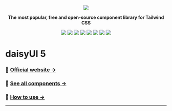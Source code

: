 <div align="center">

[![][logo-url]][docs-url]

**The most popular, free and open-source component library for Tailwind CSS**

[![][version]](https://www.npmjs.com/package/daisyui)
[![][commit]](https://github.com/saadeghi/daisyui)
[![][license]](https://github.com/saadeghi/daisyui/blob/master/LICENSE)
[![][stars]](https://github.com/saadeghi/daisyui)
[![][installs]](https://www.npmjs.com/package/daisyui)
[![][jsdelivr]](https://cdn.jsdelivr.net/npm/daisyui/dist/full.min.css)
[![][discord]](https://daisyui.com/discord/)
[![][opencollectivebadge]](https://opencollective.com/daisyui)

</div>

# daisyUI 5

### 🌼 [Official website →](https://daisyui.com/)

### 🌼 [See all components →](https://daisyui.com/components/)

### 🌼 [How to use →](https://daisyui.com/docs/install/)

---

[version]: https://badgen.net/github/tag/saadeghi/daisyui?label=Version&color=1AD1A5
[commit]: https://badgen.net/github/last-commit/saadeghi/daisyui?label=Last%20commit&color=1AD1A5
[license]: https://badgen.net/github/license/saadeghi/daisyui?label=License&color=1AD1A5
[stars]: https://badgen.net/github/stars/saadeghi/daisyui?label=GitHub%20stars&color=1AD1A5
[installs]: https://badgen.net/npm/dt/daisyui?label=NPM%20installs&color=1AD1A5
[jsdelivr]: https://badgen.net/jsdelivr/hits/npm/daisyui?color=1AD1A5
[discord]: https://badgen.net/discord/members/S6TZxycVHs?label=Discord&color=1AD1A5
[opencollectivebadge]: https://badgen.net/opencollective/backers/daisyui?label=Open%20Collective&color=1AD1A5
[docs-url]: https://daisyui.com/
[logo-url]: https://raw.githubusercontent.com/saadeghi/daisyui-images/master/images/daisyui-logo/favicon-192.png
